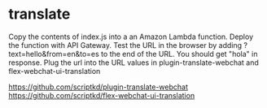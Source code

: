 # translate
Copy the contents of index.js into a an Amazon Lambda function. Deploy the function with API Gateway. Test the URL in the browser by adding ?text=hello&from=en&to=es to the end of the URL. You should get "hola" in response. Plug the url into the URL values in plugin-translate-webchat and flex-webchat-ui-translation 

https://github.com/scriptkd/plugin-translate-webchat
https://github.com/scriptkd/flex-webchat-ui-translation